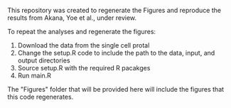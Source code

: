 This repository was created to regenerate the Figures and reproduce the results from Akana, Yoe et al., under review.

To repeat the analyses and regenerate the figures:
1. Download the data from the single cell protal
2. Change the setup.R code to include the path to the data, input, and output directories
3. Source setup.R with the required R pacakges
4. Run main.R

The "Figures" folder that will be provided here will include the figures that this code regenerates.

